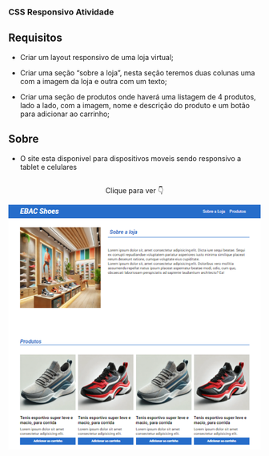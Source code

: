 ### CSS Responsivo Atividade

## Requisitos

- Criar um layout responsivo de uma loja virtual;

- Criar uma seção “sobre a loja”, nesta seção teremos duas colunas uma com a imagem da loja e outra com um texto;

- Criar uma seção de produtos onde haverá uma listagem de 4 produtos, lado a lado, com a imagem, nome e descrição do produto e um botão para adicionar ao carrinho;

## Sobre

- O site esta disponivel para dispositivos moveis sendo responsivo a tablet e celulares

##

<p align="center">Clique para ver 👇</p>

<p align="center">
    <a href="">
        <img src="images/ebacShoes.png" alt="Imagem do Site EBAC Shoes"></img>
    </a>
</p>